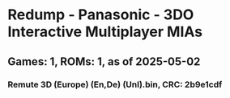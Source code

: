 # Redump - Panasonic - 3DO Interactive Multiplayer MIAs
## Games: 1, ROMs: 1, as of 2025-05-02

### Remute 3D (Europe) (En,De) (Unl).bin, CRC: 2b9e1cdf
